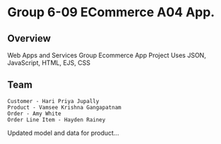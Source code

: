 # Group 6-09 ECommerce A04 App.

## Overview
Web Apps and Services Group Ecommerce App Project
Uses JSON, JavaScript, HTML, EJS, CSS

## Team
```
Customer - Hari Priya Jupally
Product - Vamsee Krishna Gangapatnam
Order - Amy White
Order Line Item - Hayden Rainey
```


Updated model and data for product...
